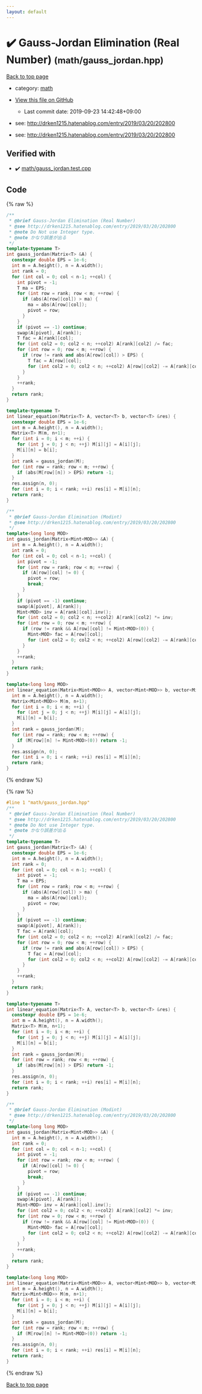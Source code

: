 ```yaml
---
layout: default
---
```


<!-- mathjax config similar to math.stackexchange -->
<script type="text/javascript" async
  src="https://cdnjs.cloudflare.com/ajax/libs/mathjax/2.7.5/MathJax.js?config=TeX-MML-AM_CHTML">
</script>
<script type="text/x-mathjax-config">
  MathJax.Hub.Config({
    TeX: { equationNumbers: { autoNumber: "AMS" }},
    tex2jax: {
      inlineMath: [ ['$','$'] ],
      processEscapes: true
    },
    "HTML-CSS": { matchFontHeight: false },
    displayAlign: "left",
    displayIndent: "2em"
  });
</script>

<script type="text/javascript" src="https://cdnjs.cloudflare.com/ajax/libs/jquery/3.4.1/jquery.min.js"></script>
<script src="https://cdn.jsdelivr.net/npm/jquery-balloon-js@1.1.2/jquery.balloon.min.js" integrity="sha256-ZEYs9VrgAeNuPvs15E39OsyOJaIkXEEt10fzxJ20+2I=" crossorigin="anonymous"></script>
<script type="text/javascript" src="../../assets/js/copy-button.js"></script>
<link rel="stylesheet" href="../../assets/css/copy-button.css" />


# :heavy_check_mark: Gauss-Jordan Elimination (Real Number) <small>(math/gauss_jordan.hpp)</small>

<a href="../../index.html">Back to top page</a>

* category: <a href="../../index.html#7e676e9e663beb40fd133f5ee24487c2">math</a>
* <a href="{{ site.github.repository_url }}/blob/master/math/gauss_jordan.hpp">View this file on GitHub</a>
    - Last commit date: 2019-09-23 14:42:48+09:00


* see: <a href="http://drken1215.hatenablog.com/entry/2019/03/20/202800">http://drken1215.hatenablog.com/entry/2019/03/20/202800</a>
* see: <a href="http://drken1215.hatenablog.com/entry/2019/03/20/202800">http://drken1215.hatenablog.com/entry/2019/03/20/202800</a>


## Verified with

* :heavy_check_mark: <a href="../../verify/math/gauss_jordan.test.cpp.html">math/gauss_jordan.test.cpp</a>


## Code

<a id="unbundled"></a>
{% raw %}
```cpp
/**
 * @brief Gauss-Jordan Elimination (Real Number)
 * @see http://drken1215.hatenablog.com/entry/2019/03/20/202800
 * @note Do Not use Integer type.
 * @note かなり誤差が出る
 */
template<typename T>
int gauss_jordan(Matrix<T> &A) {
  constexpr double EPS = 1e-6;
  int m = A.height(), n = A.width();
  int rank = 0;
  for (int col = 0; col < n-1; ++col) {
    int pivot = -1;
    T ma = EPS;
    for (int row = rank; row < m; ++row) {
      if (abs(A[row][col]) > ma) {
        ma = abs(A[row][col]);
        pivot = row;
      }
    }
    if (pivot == -1) continue;
    swap(A[pivot], A[rank]);
    T fac = A[rank][col];
    for (int col2 = 0; col2 < n; ++col2) A[rank][col2] /= fac;
    for (int row = 0; row < m; ++row) {
      if (row != rank and abs(A[row][col]) > EPS) {
        T fac = A[row][col];
        for (int col2 = 0; col2 < n; ++col2) A[row][col2] -= A[rank][col2] * fac;
      }
    }
    ++rank;
  }
  return rank;
}

template<typename T>
int linear_equation(Matrix<T> A, vector<T> b, vector<T> &res) {
  constexpr double EPS = 1e-6;
  int m = A.height(), n = A.width();
  Matrix<T> M(m, n+1);
  for (int i = 0; i < m; ++i) {
    for (int j = 0; j < n; ++j) M[i][j] = A[i][j];
    M[i][n] = b[i];
  }
  int rank = gauss_jordan(M);
  for (int row = rank; row < m; ++row) {
    if (abs(M[row][n]) > EPS) return -1;
  }
  res.assign(n, 0);
  for (int i = 0; i < rank; ++i) res[i] = M[i][n];
  return rank;
}

/**
 * @brief Gauss-Jordan Elimination (Modint)
 * @see http://drken1215.hatenablog.com/entry/2019/03/20/202800
 */
template<long long MOD>
int gauss_jordan(Matrix<Mint<MOD>> &A) {
  int m = A.height(), n = A.width();
  int rank = 0;
  for (int col = 0; col < n-1; ++col) {
    int pivot = -1;
    for (int row = rank; row < m; ++row) {
      if (A[row][col] != 0) {
        pivot = row;
        break;
      }
    }
    if (pivot == -1) continue;
    swap(A[pivot], A[rank]);
    Mint<MOD> inv = A[rank][col].inv();
    for (int col2 = 0; col2 < n; ++col2) A[rank][col2] *= inv;
    for (int row = 0; row < m; ++row) {
      if (row != rank && A[row][col] != Mint<MOD>(0)) {
        Mint<MOD> fac = A[row][col];
        for (int col2 = 0; col2 < n; ++col2) A[row][col2] -= A[rank][col2] * fac;
      }
    }
    ++rank;
  }
  return rank;
}

template<long long MOD>
int linear_equation(Matrix<Mint<MOD>> A, vector<Mint<MOD>> b, vector<Mint<MOD>> &res) {
  int m = A.height(), n = A.width();
  Matrix<Mint<MOD>> M(m, n+1);
  for (int i = 0; i < m; ++i) {
    for (int j = 0; j < n; ++j) M[i][j] = A[i][j];
    M[i][n] = b[i];
  }
  int rank = gauss_jordan(M);
  for (int row = rank; row < m; ++row) {
    if (M[row][n] != Mint<MOD>(0)) return -1;
  }
  res.assign(n, 0);
  for (int i = 0; i < rank; ++i) res[i] = M[i][n];
  return rank;
}
```
{% endraw %}

<a id="bundled"></a>
{% raw %}
```cpp
#line 1 "math/gauss_jordan.hpp"
/**
 * @brief Gauss-Jordan Elimination (Real Number)
 * @see http://drken1215.hatenablog.com/entry/2019/03/20/202800
 * @note Do Not use Integer type.
 * @note かなり誤差が出る
 */
template<typename T>
int gauss_jordan(Matrix<T> &A) {
  constexpr double EPS = 1e-6;
  int m = A.height(), n = A.width();
  int rank = 0;
  for (int col = 0; col < n-1; ++col) {
    int pivot = -1;
    T ma = EPS;
    for (int row = rank; row < m; ++row) {
      if (abs(A[row][col]) > ma) {
        ma = abs(A[row][col]);
        pivot = row;
      }
    }
    if (pivot == -1) continue;
    swap(A[pivot], A[rank]);
    T fac = A[rank][col];
    for (int col2 = 0; col2 < n; ++col2) A[rank][col2] /= fac;
    for (int row = 0; row < m; ++row) {
      if (row != rank and abs(A[row][col]) > EPS) {
        T fac = A[row][col];
        for (int col2 = 0; col2 < n; ++col2) A[row][col2] -= A[rank][col2] * fac;
      }
    }
    ++rank;
  }
  return rank;
}

template<typename T>
int linear_equation(Matrix<T> A, vector<T> b, vector<T> &res) {
  constexpr double EPS = 1e-6;
  int m = A.height(), n = A.width();
  Matrix<T> M(m, n+1);
  for (int i = 0; i < m; ++i) {
    for (int j = 0; j < n; ++j) M[i][j] = A[i][j];
    M[i][n] = b[i];
  }
  int rank = gauss_jordan(M);
  for (int row = rank; row < m; ++row) {
    if (abs(M[row][n]) > EPS) return -1;
  }
  res.assign(n, 0);
  for (int i = 0; i < rank; ++i) res[i] = M[i][n];
  return rank;
}

/**
 * @brief Gauss-Jordan Elimination (Modint)
 * @see http://drken1215.hatenablog.com/entry/2019/03/20/202800
 */
template<long long MOD>
int gauss_jordan(Matrix<Mint<MOD>> &A) {
  int m = A.height(), n = A.width();
  int rank = 0;
  for (int col = 0; col < n-1; ++col) {
    int pivot = -1;
    for (int row = rank; row < m; ++row) {
      if (A[row][col] != 0) {
        pivot = row;
        break;
      }
    }
    if (pivot == -1) continue;
    swap(A[pivot], A[rank]);
    Mint<MOD> inv = A[rank][col].inv();
    for (int col2 = 0; col2 < n; ++col2) A[rank][col2] *= inv;
    for (int row = 0; row < m; ++row) {
      if (row != rank && A[row][col] != Mint<MOD>(0)) {
        Mint<MOD> fac = A[row][col];
        for (int col2 = 0; col2 < n; ++col2) A[row][col2] -= A[rank][col2] * fac;
      }
    }
    ++rank;
  }
  return rank;
}

template<long long MOD>
int linear_equation(Matrix<Mint<MOD>> A, vector<Mint<MOD>> b, vector<Mint<MOD>> &res) {
  int m = A.height(), n = A.width();
  Matrix<Mint<MOD>> M(m, n+1);
  for (int i = 0; i < m; ++i) {
    for (int j = 0; j < n; ++j) M[i][j] = A[i][j];
    M[i][n] = b[i];
  }
  int rank = gauss_jordan(M);
  for (int row = rank; row < m; ++row) {
    if (M[row][n] != Mint<MOD>(0)) return -1;
  }
  res.assign(n, 0);
  for (int i = 0; i < rank; ++i) res[i] = M[i][n];
  return rank;
}

```
{% endraw %}

<a href="../../index.html">Back to top page</a>

